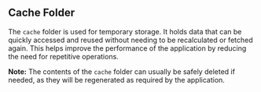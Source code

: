 ## Cache Folder

The `cache` folder is used for temporary storage. It holds data that can be quickly accessed and reused without needing to be recalculated or fetched again. This helps improve the performance of the application by reducing the need for repetitive operations.

**Note:** The contents of the `cache` folder can usually be safely deleted if needed, as they will be regenerated as required by the application.